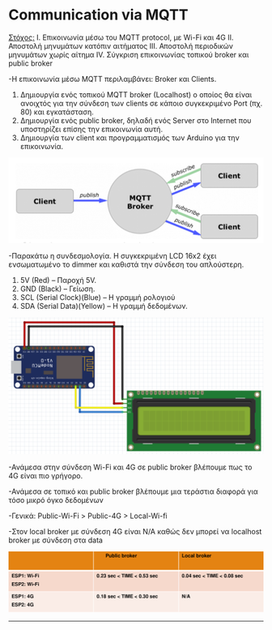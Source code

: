 # Communication via MQTT

<ins>Στόχος:</ins>
I. Επικοινωνία μέσω του MQTT protocol, με Wi-Fi και 4G
II. Αποστολή μηνυμάτων κατόπιν αιτήματος
III. Αποστολή περιοδικών μηνυμάτων χωρίς αίτημα
IV. Σύγκριση επικοινωνίας τοπικού broker και public broker


-Η επικοινωνία μέσω MQTT περιλαμβάνει: Broker και Clients.
1) Δημιουργία ενός τοπικού MQTT broker (Localhost) ο οποίος θα είναι ανοιχτός για την σύνδεση των
clients σε κάποιο συγκεκριμένο Port (πχ. 80) και εγκατάσταση.
2) Δημιουργία ενός public broker, δηλαδή ενός Server στο Internet που υποστηρίζει επίσης την
επικοινωνία αυτή.
3) Δημιουργία των client και προγραμματισμός των Arduino για την επικοινωνία.

![](method.png)


-Παρακάτω η συνδεσμολογία. Η συγκεκριμένη LCD 16x2
έχει ενσωματωμένο το dimmer και καθιστά την σύνδεση του απλούστερη.
1) 5V (Red) – Παροχή 5V.
2) GND (Black) – Γείωση.
3) SCL (Serial Clock)(Blue) – Η γραμμή ρολογιού
4) SDA (Serial Data)(Yellow) – Η γραμμή δεδομένων.

![](conn.png)

-Ανάμεσα στην σύνδεση Wi-Fi και 4G σε public broker βλέπουμε πως το 4G είναι πιο γρήγορο.

-Ανάμεσα σε τοπικό και public broker βλέπουμε μια τεράστια διαφορά για τόσο μικρό όγκο δεδομένων

-Γενικά: Public-Wi-Fi > Public-4G > Local-Wi-fi

-Στον local broker με σύνδεση 4G είναι N/A καθώς δεν μπορεί να localhost broker με σύνδεση στα data

![](table.png)


****
